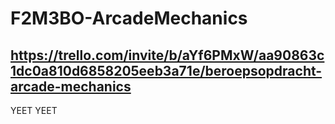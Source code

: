 # F2M3BO-ArcadeMechanics

## https://trello.com/invite/b/aYf6PMxW/aa90863c1dc0a810d6858205eeb3a71e/beroepsopdracht-arcade-mechanics
YEET YEET